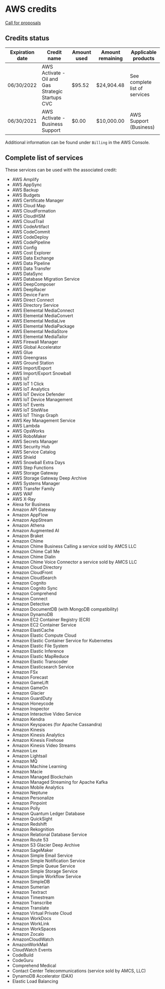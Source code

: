 # AWS credits

[Call for proposals](https://softwareunderground.org/call-for-proposals)

## Credits status

| Expiration date | Credit name | Amount used | Amount remaining | Applicable products |
| ----------- | ----------- | ----------- | ----------- | ----------- |
| 06/30/2022 | AWS Activate - Oil and Gas Strategic Startups CVC | $95.52 | $24,904.48 | See complete list of services |
| 06/30/2021 | AWS Activate - Business Support	 | $0.00 | $10,000.00 | AWS Support (Business) |

Additional information can be found under `Billing` in the AWS Console.

## Complete list of services
These services can be used with the associated credit:
* AWS Amplify
* AWS AppSync
* AWS Backup
* AWS Budgets
* AWS Certificate Manager
* AWS Cloud Map
* AWS CloudFormation
* AWS CloudHSM
* AWS CloudTrail
* AWS CodeArtifact
* AWS CodeCommit
* AWS CodeDeploy
* AWS CodePipeline
* AWS Config
* AWS Cost Explorer
* AWS Data Exchange
* AWS Data Pipeline
* AWS Data Transfer
* AWS DataSync
* AWS Database Migration Service
* AWS DeepComposer
* AWS DeepRacer
* AWS Device Farm
* AWS Direct Connect
* AWS Directory Service
* AWS Elemental MediaConnect
* AWS Elemental MediaConvert
* AWS Elemental MediaLive
* AWS Elemental MediaPackage
* AWS Elemental MediaStore
* AWS Elemental MediaTailor
* AWS Firewall Manager
* AWS Global Accelerator
* AWS Glue
* AWS Greengrass
* AWS Ground Station
* AWS Import/Export
* AWS Import/Export Snowball
* AWS IoT
* AWS IoT 1 Click
* AWS IoT Analytics
* AWS IoT Device Defender
* AWS IoT Device Management
* AWS IoT Events
* AWS IoT SiteWise
* AWS IoT Things Graph
* AWS Key Management Service
* AWS Lambda
* AWS OpsWorks
* AWS RoboMaker
* AWS Secrets Manager
* AWS Security Hub
* AWS Service Catalog
* AWS Shield
* AWS Snowball Extra Days
* AWS Step Functions
* AWS Storage Gateway
* AWS Storage Gateway Deep Archive
* AWS Systems Manager
* AWS Transfer Family
* AWS WAF
* AWS X-Ray
* Alexa for Business
* Amazon API Gateway
* Amazon AppFlow
* Amazon AppStream
* Amazon Athena
* Amazon Augmented AI
* Amazon Braket
* Amazon Chime
* Amazon Chime Business Calling a service sold by AMCS LLC
* Amazon Chime Call Me
* Amazon Chime Dialin
* Amazon Chime Voice Connector a service sold by AMCS LLC
* Amazon Cloud Directory
* Amazon CloudFront
* Amazon CloudSearch
* Amazon Cognito
* Amazon Cognito Sync
* Amazon Comprehend
* Amazon Connect
* Amazon Detective
* Amazon DocumentDB (with MongoDB compatibility)
* Amazon DynamoDB
* Amazon EC2 Container Registry (ECR)
* Amazon EC2 Container Service
* Amazon ElastiCache
* Amazon Elastic Compute Cloud
* Amazon Elastic Container Service for Kubernetes
* Amazon Elastic File System
* Amazon Elastic Inference
* Amazon Elastic MapReduce
* Amazon Elastic Transcoder
* Amazon Elasticsearch Service
* Amazon FSx
* Amazon Forecast
* Amazon GameLift
* Amazon GameOn
* Amazon Glacier
* Amazon GuardDuty
* Amazon Honeycode
* Amazon Inspector
* Amazon Interactive Video Service
* Amazon Kendra
* Amazon Keyspaces (for Apache Cassandra)
* Amazon Kinesis
* Amazon Kinesis Analytics
* Amazon Kinesis Firehose
* Amazon Kinesis Video Streams
* Amazon Lex
* Amazon Lightsail
* Amazon MQ
* Amazon Machine Learning
* Amazon Macie
* Amazon Managed Blockchain
* Amazon Managed Streaming for Apache Kafka
* Amazon Mobile Analytics
* Amazon Neptune
* Amazon Personalize
* Amazon Pinpoint
* Amazon Polly
* Amazon Quantum Ledger Database
* Amazon QuickSight
* Amazon Redshift
* Amazon Rekognition
* Amazon Relational Database Service
* Amazon Route 53
* Amazon S3 Glacier Deep Archive
* Amazon SageMaker
* Amazon Simple Email Service
* Amazon Simple Notification Service
* Amazon Simple Queue Service
* Amazon Simple Storage Service
* Amazon Simple Workflow Service
* Amazon SimpleDB
* Amazon Sumerian
* Amazon Textract
* Amazon Timestream
* Amazon Transcribe
* Amazon Translate
* Amazon Virtual Private Cloud
* Amazon WorkDocs
* Amazon WorkLink
* Amazon WorkSpaces
* Amazon Zocalo
* AmazonCloudWatch
* AmazonWorkMail
* CloudWatch Events
* CodeBuild
* CodeGuru
* Comprehend Medical
* Contact Center Telecommunications (service sold by AMCS, LLC)
* DynamoDB Accelerator (DAX)
* Elastic Load Balancing
